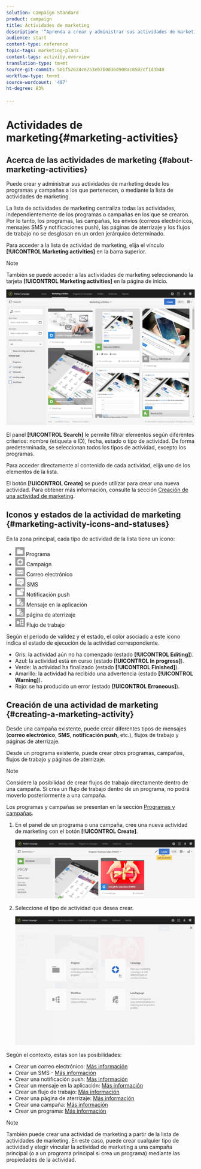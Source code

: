 ```yaml
---
solution: Campaign Standard
product: campaign
title: Actividades de marketing
description: '“Aprenda a crear y administrar sus actividades de marketing: campañas, correo electrónico, SMS y envíos de notificaciones push, páginas de aterrizaje o flujos de trabajo. Puede diseñar fácilmente una nueva actividad, editar una existente y consultar su estado y validez”.'
audience: start
content-type: reference
topic-tags: marketing-plans
context-tags: activity,overview
translation-type: tm+mt
source-git-commit: 501f52624ce253eb7b0d36d908ac8502cf1d3b48
workflow-type: tm+mt
source-wordcount: '487'
ht-degree: 83%

---
```



# Actividades de marketing{#marketing-activities}

## Acerca de las actividades de marketing {#about-marketing-activities}

Puede crear y administrar sus actividades de marketing desde los programas y campañas a los que pertenecen, o mediante la lista de actividades de marketing.

La lista de actividades de marketing centraliza todas las actividades, independientemente de los programas o campañas en los que se crearon. Por lo tanto, los programas, las campañas, los envíos (correos electrónicos, mensajes SMS y notificaciones push), las páginas de aterrizaje y los flujos de trabajo no se desglosan en un orden jerárquico determinado.

Para acceder a la lista de actividad de marketing, elija el vínculo **[!UICONTROL Marketing activities]** en la barra superior.

>[!NOTE]
>
>También se puede acceder a las actividades de marketing seleccionando la tarjeta **[!UICONTROL Marketing activities]** en la página de inicio.

![](assets/marketing_activities_1.png)

El panel **[!UICONTROL Search]** le permite filtrar elementos según diferentes criterios: nombre (etiqueta e ID), fecha, estado o tipo de actividad. De forma predeterminada, se seleccionan todos los tipos de actividad, excepto los programas.

Para acceder directamente al contenido de cada actividad, elija uno de los elementos de la lista.

El botón **[!UICONTROL Create]** se puede utilizar para crear una nueva actividad. Para obtener más información, consulte la sección [Creación de una actividad de marketing](#creating-a-marketing-activity).

## Iconos y estados de la actividad de marketing {#marketing-activity-icons-and-statuses}

En la zona principal, cada tipo de actividad de la lista tiene un icono:

* ![](assets/marketing_program_icon.png) Programa
* ![](assets/marketing_campaign_icon.png) Campaign
* ![](assets/marketing_email_icon.png) Correo electrónico
* ![](assets/marketing_sms_icon.png) SMS
* ![](assets/marketing_push_icon.png) Notificación push
* ![](assets/marketing_lp_icon.png) Mensaje en la aplicación
* ![](assets/marketing_lp_icon.png) página de aterrizaje
* ![](assets/marketing_workflow_icon.png) Flujo de trabajo

Según el periodo de validez y el estado, el color asociado a este icono indica el estado de ejecución de la actividad correspondiente.

* Gris: la actividad aún no ha comenzado (estado **[!UICONTROL Editing]**).
* Azul: la actividad está en curso (estado **[!UICONTROL In progress]**).
* Verde: la actividad ha finalizado (estado **[!UICONTROL Finished]**).
* Amarillo: la actividad ha recibido una advertencia (estado **[!UICONTROL Warning]**).
* Rojo: se ha producido un error (estado **[!UICONTROL Erroneous]**).

## Creación de una actividad de marketing {#creating-a-marketing-activity}

Desde una campaña existente, puede crear diferentes tipos de mensajes (**correo electrónico**, **SMS**, **notificación push**, etc.), flujos de trabajo y páginas de aterrizaje.

Desde un programa existente, puede crear otros programas, campañas, flujos de trabajo y páginas de aterrizaje.

>[!NOTE]
>
>Considere la posibilidad de crear flujos de trabajo directamente dentro de una campaña. Si crea un flujo de trabajo dentro de un programa, no podrá moverlo posteriormente a una campaña.

Los programas y campañas se presentan en la sección [Programas y campañas](../../start/using/programs-and-campaigns.md).

1. En el panel de un programa o una campaña, cree una nueva actividad de marketing con el botón **[!UICONTROL Create]**.

   ![](assets/marketing_activiy_creation_1.png)

1. Seleccione el tipo de actividad que desea crear.

   ![](assets/marketing_activiy_creation_2.png)

Según el contexto, estas son las posibilidades:

* Crear un correo electrónico: [Más información](../../channels/using/creating-an-email.md)
* Crear un SMS - [Más información](../../channels/using/creating-an-sms-message.md)
* Crear una notificación push: [Más información](../../channels/using/preparing-and-sending-a-push-notification.md)
* Crear un mensaje en la aplicación: [Más información](../../channels/using/about-in-app-messaging.md)
* Crear un flujo de trabajo: [Más información](../../automating/using/building-a-workflow.md#creating-a-workflow)
* Crear una página de aterrizaje: [Más información](../../channels/using/getting-started-with-landing-pages.md)
* Crear una campaña: [Más información](../../start/using/programs-and-campaigns.md#creating-a-campaign)
* Crear un programa: [Más información](../../start/using/programs-and-campaigns.md#creating-a-program)

>[!NOTE]
>
>También puede crear una actividad de marketing a partir de la lista de actividades de marketing. En este caso, puede crear cualquier tipo de actividad y elegir vincular la actividad de marketing a una campaña principal (o a un programa principal si crea un programa) mediante las propiedades de la actividad.

